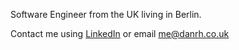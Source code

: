 Software Engineer from the UK living in Berlin. 

Contact me using [LinkedIn](https://www.linkedin.com/in/danrholland) or email me@danrh.co.uk

